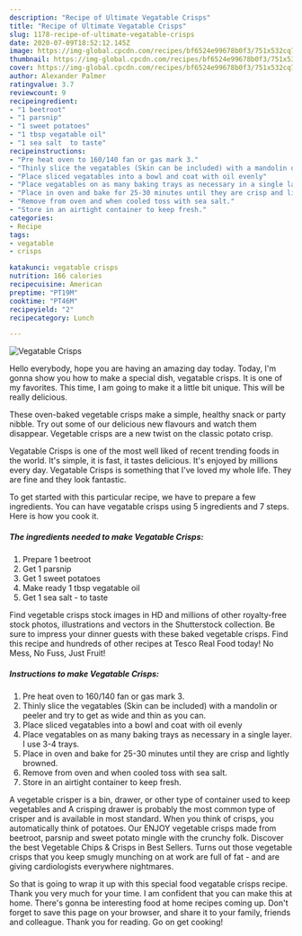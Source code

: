 ```yaml
---
description: "Recipe of Ultimate Vegatable Crisps"
title: "Recipe of Ultimate Vegatable Crisps"
slug: 1178-recipe-of-ultimate-vegatable-crisps
date: 2020-07-09T18:52:12.145Z
image: https://img-global.cpcdn.com/recipes/bf6524e99678b0f3/751x532cq70/vegatable-crisps-recipe-main-photo.jpg
thumbnail: https://img-global.cpcdn.com/recipes/bf6524e99678b0f3/751x532cq70/vegatable-crisps-recipe-main-photo.jpg
cover: https://img-global.cpcdn.com/recipes/bf6524e99678b0f3/751x532cq70/vegatable-crisps-recipe-main-photo.jpg
author: Alexander Palmer
ratingvalue: 3.7
reviewcount: 9
recipeingredient:
- "1 beetroot"
- "1 parsnip"
- "1 sweet potatoes"
- "1 tbsp vegatable oil"
- "1 sea salt  to taste"
recipeinstructions:
- "Pre heat oven to 160/140 fan or gas mark 3."
- "Thinly slice the vegatables (Skin can be included) with a mandolin or peeler and try to get as wide and thin as you can."
- "Place sliced vegatables into a bowl and coat with oil evenly"
- "Place vegatables on as many baking trays as necessary in a single layer. I use 3-4 trays."
- "Place in oven and bake for 25-30 minutes until they are crisp and lightly browned."
- "Remove from oven and when cooled toss with sea salt."
- "Store in an airtight container to keep fresh."
categories:
- Recipe
tags:
- vegatable
- crisps

katakunci: vegatable crisps 
nutrition: 166 calories
recipecuisine: American
preptime: "PT19M"
cooktime: "PT46M"
recipeyield: "2"
recipecategory: Lunch

---
```



![Vegatable Crisps](https://img-global.cpcdn.com/recipes/bf6524e99678b0f3/751x532cq70/vegatable-crisps-recipe-main-photo.jpg)

Hello everybody, hope you are having an amazing day today. Today, I'm gonna show you how to make a special dish, vegatable crisps. It is one of my favorites. This time, I am going to make it a little bit unique. This will be really delicious.

These oven-baked vegetable crisps make a simple, healthy snack or party nibble. Try out some of our delicious new flavours and watch them disappear. Vegetable crisps are a new twist on the classic potato crisp.

Vegatable Crisps is one of the most well liked of recent trending foods in the world. It's simple, it is fast, it tastes delicious. It's enjoyed by millions every day. Vegatable Crisps is something that I've loved my whole life. They are fine and they look fantastic.


To get started with this particular recipe, we have to prepare a few ingredients. You can have vegatable crisps using 5 ingredients and 7 steps. Here is how you cook it.

<!--inarticleads1-->

##### The ingredients needed to make Vegatable Crisps:

1. Prepare 1 beetroot
1. Get 1 parsnip
1. Get 1 sweet potatoes
1. Make ready 1 tbsp vegatable oil
1. Get 1 sea salt - to taste


Find vegetable crisps stock images in HD and millions of other royalty-free stock photos, illustrations and vectors in the Shutterstock collection. Be sure to impress your dinner guests with these baked vegetable crisps. Find this recipe and hundreds of other recipes at Tesco Real Food today! No Mess, No Fuss, Just Fruit! 

<!--inarticleads2-->

##### Instructions to make Vegatable Crisps:

1. Pre heat oven to 160/140 fan or gas mark 3.
1. Thinly slice the vegatables (Skin can be included) with a mandolin or peeler and try to get as wide and thin as you can.
1. Place sliced vegatables into a bowl and coat with oil evenly
1. Place vegatables on as many baking trays as necessary in a single layer. I use 3-4 trays.
1. Place in oven and bake for 25-30 minutes until they are crisp and lightly browned.
1. Remove from oven and when cooled toss with sea salt.
1. Store in an airtight container to keep fresh.


A vegetable crisper is a bin, drawer, or other type of container used to keep vegetables and A crisping drawer is probably the most common type of crisper and is available in most standard. When you think of crisps, you automatically think of potatoes. Our ENJOY vegetable crisps made from beetroot, parsnip and sweet potato mingle with the crunchy folk. Discover the best Vegetable Chips &amp; Crisps in Best Sellers. Turns out those vegetable crisps that you keep smugly munching on at work are full of fat - and are giving cardiologists everywhere nightmares. 

So that is going to wrap it up with this special food vegatable crisps recipe. Thank you very much for your time. I am confident that you can make this at home. There's gonna be interesting food at home recipes coming up. Don't forget to save this page on your browser, and share it to your family, friends and colleague. Thank you for reading. Go on get cooking!
